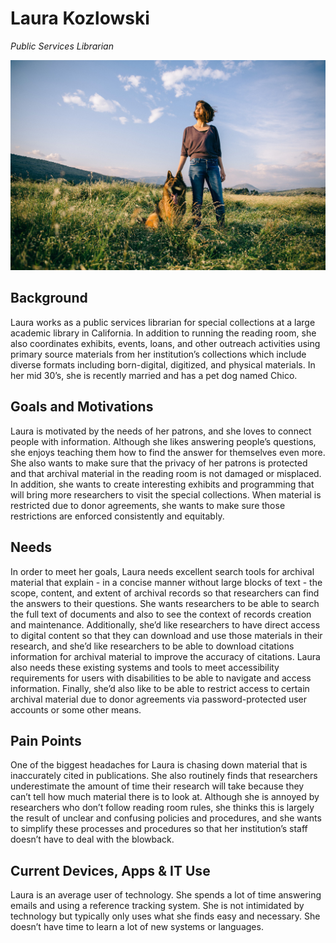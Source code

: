 # Laura Kozlowski

_Public Services Librarian_

![persona image](img/laura-kozlowski.jpg)

## Background

Laura works as a public services librarian for special collections at a large academic library in California. In addition to running the reading room, she also coordinates exhibits, events, loans, and other outreach activities using primary source materials from her institution’s collections which include diverse formats including born-digital, digitized, and physical materials. In her mid 30’s, she is recently married and has a pet dog named Chico.

## Goals and Motivations

Laura is motivated by the needs of her patrons, and she loves to connect people with information. Although she likes answering people’s questions, she enjoys teaching them how to find the answer for themselves even more. She also wants to make sure that the privacy of her patrons is protected and that archival material in the reading room is not damaged or misplaced. In addition, she wants to create interesting exhibits and programming that will bring more researchers to visit the special collections. When material is restricted due to donor agreements, she wants to make sure those restrictions are enforced consistently and equitably.

## Needs

In order to meet her goals, Laura needs excellent search tools for archival material that explain - in a concise manner without large blocks of text - the scope, content, and extent of archival records so that researchers can find the answers to their questions. She wants researchers to be able to search the full text of documents and also to see the context of records creation and maintenance. Additionally, she’d like researchers to have direct access to digital content so that they can download and use those materials in their research, and she’d like researchers to be able to download citations information for archival material to improve the accuracy of citations. Laura also needs these existing systems and tools to meet accessibility requirements for users with disabilities to be able to navigate and access information. Finally, she’d also like to be able to restrict access to certain archival material due to donor agreements via password-protected user accounts or some other means. 

## Pain Points

One of the biggest headaches for Laura is chasing down material that is inaccurately cited in publications. She also routinely finds that researchers underestimate the amount of time their research will take because they can’t tell how much material there is to look at. Although she is annoyed by researchers who don’t follow reading room rules, she thinks this is largely the result of unclear and confusing policies and procedures, and she wants to simplify these processes and procedures so that her institution’s staff doesn’t have to deal with the blowback.

## Current Devices, Apps & IT Use

Laura is an average user of technology. She spends a lot of time answering emails and using a reference tracking system. She is not intimidated by technology but typically only uses what she finds easy and necessary. She doesn’t have time to learn a lot of new systems or languages.
